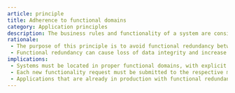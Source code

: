 ```yaml
---
article: principle
title: Adherence to functional domains
category: Application principles
description: The business rules and functionality of a system are consistent with the mission of that system. There is complete adherence to the functional domain in which the system is located.
rationale: 
 - The purpose of this principle is to avoid functional redundancy between systems.
 - Functional redundancy can cause loss of data integrity and increase maintenance costs related to the redundant business rule.
implications:
 - Systems must be located in proper functional domains, with explicit definition of the manager in charge of the functional domain.
 - Each new functionality request must be submitted to the respective manager.
 - Applications that are already in production with functional redundancy should be replaced entirely or partially in a timely manner. The functional redundancy of such applications must not be promoted.
---
```

